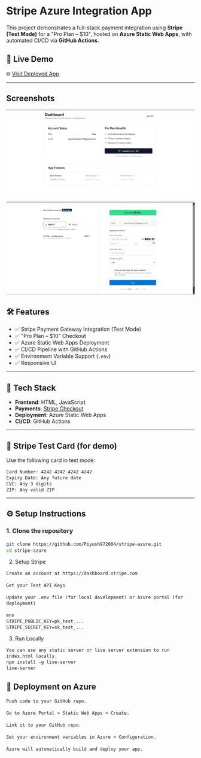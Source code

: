# Stripe Azure Integration App

This project demonstrates a full-stack payment integration using **Stripe (Test Mode)** for a "Pro Plan – $10", hosted on **Azure Static Web Apps**, with automated CI/CD via **GitHub Actions**.

## 🚀 Live Demo

🌐 [Visit Deployed App]([https://your-deployed-url.com](https://purple-forest-0db11e710.1.azurestaticapps.net))  


---


## Screenshots 
![Screenshot](Screenshot%202025-07-26%20110559.png)
![Screenshot](Screenshot%202025-07-26%20110609.png)


## 🛠️ Features

- ✅ Stripe Payment Gateway Integration (Test Mode)
- ✅ "Pro Plan – $10" Checkout
- ✅ Azure Static Web Apps Deployment
- ✅ CI/CD Pipeline with GitHub Actions
- ✅ Environment Variable Support (`.env`)
- ✅ Responsive UI

---

## 📂 Tech Stack

- **Frontend**: HTML, JavaScript
- **Payments**: [Stripe Checkout](https://stripe.com/docs/checkout)
- **Deployment**: Azure Static Web Apps
- **CI/CD**: GitHub Actions

---

## 🧪 Stripe Test Card (for demo)

Use the following card in test mode:
```
Card Number: 4242 4242 4242 4242
Expiry Date: Any future date
CVC: Any 3 digits
ZIP: Any valid ZIP
```

---

## ⚙️ Setup Instructions

### 1. Clone the repository

```bash
git clone https://github.com/Piyush972004/stripe-azure.git
cd stripe-azure
```
2. Setup Stripe
```
Create an account at https://dashboard.stripe.com

Get your Test API Keys

Update your .env file (for local development) or Azure portal (for deployment)

env
STRIPE_PUBLIC_KEY=pk_test_...
STRIPE_SECRET_KEY=sk_test_...
```
3. Run Locally
```
You can use any static server or live server extension to run index.html locally.
npm install -g live-server
live-server
```


## 🚀 Deployment on Azure
```
Push code to your GitHub repo.

Go to Azure Portal > Static Web Apps > Create.

Link it to your GitHub repo.

Set your environment variables in Azure > Configuration.

Azure will automatically build and deploy your app.

```













